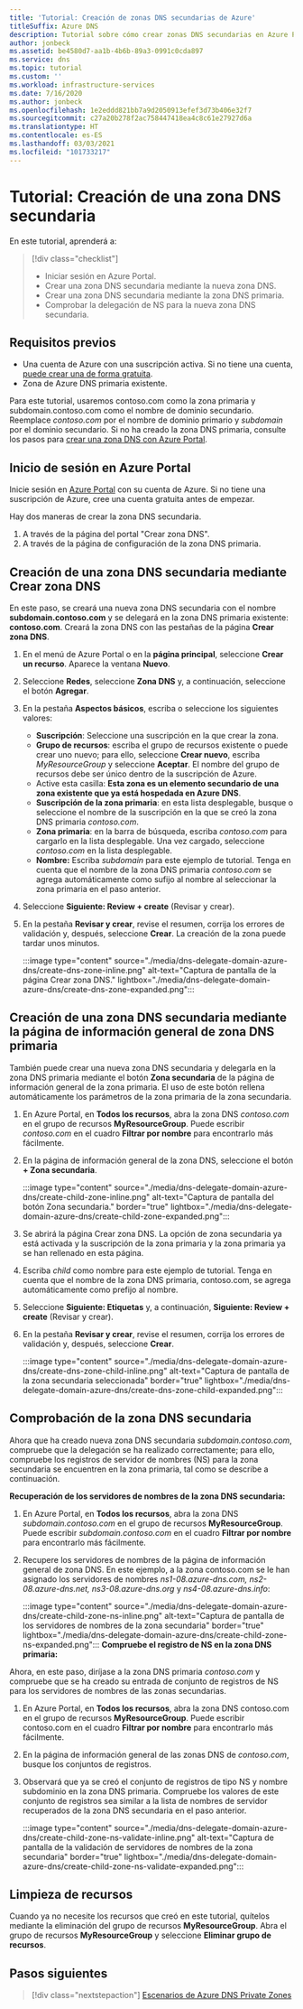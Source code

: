 ```yaml
---
title: 'Tutorial: Creación de zonas DNS secundarias de Azure'
titleSuffix: Azure DNS
description: Tutorial sobre cómo crear zonas DNS secundarias en Azure Portal.
author: jonbeck
ms.assetid: be4580d7-aa1b-4b6b-89a3-0991c0cda897
ms.service: dns
ms.topic: tutorial
ms.custom: ''
ms.workload: infrastructure-services
ms.date: 7/16/2020
ms.author: jonbeck
ms.openlocfilehash: 1e2eddd821bb7a9d2050913efef3d73b406e32f7
ms.sourcegitcommit: c27a20b278f2ac758447418ea4c8c61e27927d6a
ms.translationtype: HT
ms.contentlocale: es-ES
ms.lasthandoff: 03/03/2021
ms.locfileid: "101733217"
---
```

# <a name="tutorial-creating-a-new-child-dns-zone"></a>Tutorial: Creación de una zona DNS secundaria

En este tutorial, aprenderá a: 

> [!div class="checklist"]
> * Iniciar sesión en Azure Portal.
> * Crear una zona DNS secundaria mediante la nueva zona DNS.
> * Crear una zona DNS secundaria mediante la zona DNS primaria.
> * Comprobar la delegación de NS para la nueva zona DNS secundaria.



## <a name="prerequisites"></a>Requisitos previos

* Una cuenta de Azure con una suscripción activa.  Si no tiene una cuenta, [puede crear una de forma gratuita](https://azure.microsoft.com/free/?WT.mc_id=A261C142F).
* Zona de Azure DNS primaria existente.  

Para este tutorial, usaremos contoso.com como la zona primaria y subdomain.contoso.com como el nombre de dominio secundario.  Reemplace *contoso.com* por el nombre de dominio primario y *subdomain* por el dominio secundario.  Si no ha creado la zona DNS primaria, consulte los pasos para [crear una zona DNS con Azure Portal](./dns-getstarted-portal.md#create-a-dns-zone). 


## <a name="sign-in-to-azure-portal"></a>Inicio de sesión en Azure Portal

Inicie sesión en [Azure Portal](https://portal.azure.com/) con su cuenta de Azure.
Si no tiene una suscripción de Azure, cree una cuenta gratuita antes de empezar.

Hay dos maneras de crear la zona DNS secundaria.
1.  A través de la página del portal "Crear zona DNS".
1.  A través de la página de configuración de la zona DNS primaria.


## <a name="create-child-dns-zone-via-create-dns-zone"></a>Creación de una zona DNS secundaria mediante Crear zona DNS

En este paso, se creará una nueva zona DNS secundaria con el nombre **subdomain.contoso.com** y se delegará en la zona DNS primaria existente: **contoso.com**. Creará la zona DNS con las pestañas de la página **Crear zona DNS**.
1.  En el menú de Azure Portal o en la **página principal**, seleccione **Crear un recurso**. Aparece la ventana **Nuevo**.
1.  Seleccione **Redes**, seleccione **Zona DNS** y, a continuación, seleccione el botón **Agregar**.

1.  En la pestaña **Aspectos básicos**, escriba o seleccione los siguientes valores:
    * **Suscripción**: Seleccione una suscripción en la que crear la zona.
    * **Grupo de recursos**: escriba el grupo de recursos existente o puede crear uno nuevo; para ello, seleccione **Crear nuevo**, escriba *MyResourceGroup* y seleccione **Aceptar**. El nombre del grupo de recursos debe ser único dentro de la suscripción de Azure.
    * Active esta casilla: **Esta zona es un elemento secundario de una zona existente que ya está hospedada en Azure DNS**.
    * **Suscripción de la zona primaria**: en esta lista desplegable, busque o seleccione el nombre de la suscripción en la que se creó la zona DNS primaria *contoso.com*.
    * **Zona primaria**: en la barra de búsqueda, escriba *contoso.com* para cargarlo en la lista desplegable. Una vez cargado, seleccione *contoso.com* en la lista desplegable.
    * **Nombre:** Escriba *subdomain* para este ejemplo de tutorial. Tenga en cuenta que el nombre de la zona DNS primaria *contoso.com* se agrega automáticamente como sufijo al nombre al seleccionar la zona primaria en el paso anterior.

1. Seleccione **Siguiente: Review + create** (Revisar y crear).
1. En la pestaña **Revisar y crear**, revise el resumen, corrija los errores de validación y, después, seleccione **Crear**.
La creación de la zona puede tardar unos minutos.

 
    :::image type="content" source="./media/dns-delegate-domain-azure-dns/create-dns-zone-inline.png" alt-text="Captura de pantalla de la página Crear zona DNS." lightbox="./media/dns-delegate-domain-azure-dns/create-dns-zone-expanded.png":::

## <a name="create-child-dns-zone-via-parent-dns-zone-overview-page"></a>Creación de una zona DNS secundaria mediante la página de información general de zona DNS primaria
También puede crear una nueva zona DNS secundaria y delegarla en la zona DNS primaria mediante el botón **Zona secundaria** de la página de información general de la zona primaria. El uso de este botón rellena automáticamente los parámetros de la zona primaria de la zona secundaria. 

1.  En Azure Portal, en **Todos los recursos**, abra la zona DNS *contoso.com* en el grupo de recursos **MyResourceGroup**. Puede escribir *contoso.com* en el cuadro **Filtrar por nombre** para encontrarlo más fácilmente.
1.  En la página de información general de la zona DNS, seleccione el botón **+ Zona secundaria**.

      :::image type="content" source="./media/dns-delegate-domain-azure-dns/create-child-zone-inline.png" alt-text="Captura de pantalla del botón Zona secundaria." border="true" lightbox="./media/dns-delegate-domain-azure-dns/create-child-zone-expanded.png":::

1.  Se abrirá la página Crear zona DNS. La opción de zona secundaria ya está activada y la suscripción de la zona primaria y la zona primaria ya se han rellenado en esta página.
1.  Escriba *child* como nombre para este ejemplo de tutorial. Tenga en cuenta que el nombre de la zona DNS primaria, contoso.com, se agrega automáticamente como prefijo al nombre.
1.  Seleccione **Siguiente: Etiquetas** y, a continuación, **Siguiente: Review + create** (Revisar y crear).
1.  En la pestaña **Revisar y crear**, revise el resumen, corrija los errores de validación y, después, seleccione **Crear**.

    :::image type="content" source="./media/dns-delegate-domain-azure-dns/create-dns-zone-child-inline.png" alt-text="Captura de pantalla de la zona secundaria seleccionada" border="true" lightbox="./media/dns-delegate-domain-azure-dns/create-dns-zone-child-expanded.png":::

## <a name="verify-child-dns-zone"></a>Comprobación de la zona DNS secundaria
Ahora que ha creado nueva zona DNS secundaria *subdomain.contoso.com*, compruebe que la delegación se ha realizado correctamente; para ello, compruebe los registros de servidor de nombres (NS) para la zona secundaria se encuentren en la zona primaria, tal como se describe a continuación.  

**Recuperación de los servidores de nombres de la zona DNS secundaria:**

1.  En Azure Portal, en **Todos los recursos**, abra la zona DNS *subdomain.contoso.com* en el grupo de recursos **MyResourceGroup**. Puede escribir *subdomain.contoso.com* en el cuadro **Filtrar por nombre** para encontrarlo más fácilmente.
1.  Recupere los servidores de nombres de la página de información general de zona DNS. En este ejemplo, a la zona contoso.com se le han asignado los servidores de nombres *ns1-08.azure-dns.com, ns2-08.azure-dns.net, ns3-08.azure-dns.org* y *ns4-08.azure-dns.info*:

      :::image type="content" source="./media/dns-delegate-domain-azure-dns/create-child-zone-ns-inline.png" alt-text="Captura de pantalla de los servidores de nombres de la zona secundaria" border="true" lightbox="./media/dns-delegate-domain-azure-dns/create-child-zone-ns-expanded.png":::
**Compruebe el registro de NS en la zona DNS primaria:**

Ahora, en este paso, diríjase a la zona DNS primaria *contoso.com* y compruebe que se ha creado su entrada de conjunto de registros de NS para los servidores de nombres de las zonas secundarias.

1. En Azure Portal, en **Todos los recursos**, abra la zona DNS contoso.com en el grupo de recursos **MyResourceGroup**. Puede escribir contoso.com en el cuadro **Filtrar por nombre** para encontrarlo más fácilmente.
1.  En la página de información general de las zonas DNS de *contoso.com*, busque los conjuntos de registros.
1.  Observará que ya se creó el conjunto de registros de tipo NS y nombre subdominio en la zona DNS primaria. Compruebe los valores de este conjunto de registros sea similar a la lista de nombres de servidor recuperados de la zona DNS secundaria en el paso anterior.

     :::image type="content" source="./media/dns-delegate-domain-azure-dns/create-child-zone-ns-validate-inline.png" alt-text="Captura de pantalla de la validación de servidores de nombres de la zona secundaria" border="true" lightbox="./media/dns-delegate-domain-azure-dns/create-child-zone-ns-validate-expanded.png":::
## <a name="clean-up-resources"></a>Limpieza de recursos
Cuando ya no necesite los recursos que creó en este tutorial, quítelos mediante la eliminación del grupo de recursos **MyResourceGroup**. Abra el grupo de recursos **MyResourceGroup** y seleccione **Eliminar grupo de recursos**.



## <a name="next-steps"></a>Pasos siguientes

> [!div class="nextstepaction"]
> [Escenarios de Azure DNS Private Zones](private-dns-scenarios.md)